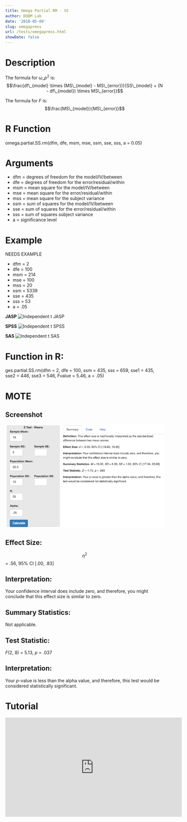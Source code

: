 ```yaml
---
title: Omega Partial RM - SS
author: DOOM Lab
date: '2018-05-09'
slug: omegaprmss
url: /tests/omegaprmss.html
showDate: false
---
```


<script src="//yihui.name/js/math-code.js"></script>
<script type = "text/x-mathjax-config">
MathJax.Hub.Config({
tex2jax: {
inlineMath: [['$', '$']],
}
})
</script>
<script async
src="//cdn.bootcss.com/mathjax/2.7.1/MathJax.js?config=TeX-MML-AM_CHTML">
</script>

# Description   

The formula for $\omega\_p^2$ is: $$\frac{df\_{model} \times (MS\_{model} - MS\_{error})}{SS\_{model} + (N - df\_{model}) \times MS\_{error}}$$

The formula for *F* is: $$\frac{MS\_{model}}{MS\_{error}}$$

# R Function

omega.partial.SS.rm(dfm, dfe, msm, mse, ssm, sse, sss, a = 0.05)

# Arguments 

+ dfm = degrees of freedom for the model/IV/between   
+ dfe = degrees of freedom for the error/residual/within 
+ msm = mean square for the model/IV/between
+ mse = mean square for the error/residual/within
+ mss = mean square for the subject variance
+ ssm = sum of squares for the model/IV/between
+ sse = sum of squares for the error/residual/within
+ sss = sum of squares subject variance
+ a	= significance level

# Example  

NEEDS EXAMPLE

+ dfm = 2  
+ dfe = 100
+ msm = 214
+ mse = 100
+ mss = 20
+ ssm = 5339
+ sse = 435
+ sss = 53  
+ a	= .05

**JASP**
![Independent t JASP](https://raw.githubusercontent.com/doomlab/shiny-server/master/MOTE/examples/independent%20t%20JASP.png)

**SPSS**
![Independent t SPSS](https://raw.githubusercontent.com/doomlab/shiny-server/master/MOTE/examples/independent%20t%20SPSS.png)

**SAS**
![Independent t SAS](https://raw.githubusercontent.com/doomlab/shiny-server/master/MOTE/examples/independent%20t%20SAS.PNG)

# Function in R: 

ges.partial.SS.rm(dfm = 2, dfe = 100, ssm = 435, sss = 659, sse1 = 435, sse2 = 446, sse3 = 546, Fvalue = 5.46, a = .05)

# MOTE

## Screenshot

![Z-Test Means Screenshot](../images/z-test-means-screen.png)

## Effect Size:

$$\eta^2$$ = .56, 95% CI [.00, .83]

## Interpretation: 

Your confidence interval does include zero, and therefore, you might conclude that this effect size is similar to zero.

## Summary Statistics: 

Not applicable. 

## Test Statistic: 

*F*(2, 8) = 5.13, *p* = .037

## Interpretation: 

Your *p*-value is less than the alpha value, and therefore, this test would be considered statistically significant.

# Tutorial

<iframe width="560" height="315" src="https://www.youtube.com/embed/40XnVCphLFA" frameborder="0" allow="autoplay; encrypted-media" allowfullscreen></iframe>
